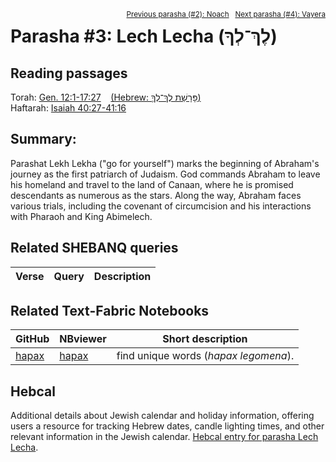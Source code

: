 <span style="float: right;"><sup><a href="../02%20-%20Noach">Previous parasha (#2): Noach</a> &nbsp;&nbsp;<a href="../04%20-%20Vayera">Next parasha (#4): Vayera</a></sup></span>
# Parasha #3: Lech Lecha (לֶךְ־לְךָ) <a name="start"></a> 

## Reading passages

Torah: <a href="https://www.stepbible.org/?q=version=NASB2020|reference=Gen.12:1-17:27&options=HNVUG" target="_blank">Gen. 12:1-17:27</a> &nbsp;&nbsp; <a href="https://tikkun.io/#/p/lech-lecha" target="_blank">(Hebrew: פָּרָשַׁת לֶךְ־לְךָ֛)</a><br>
Haftarah: <a href="https://www.stepbible.org/?q=version=NASB2020|reference=Isa.40:27-41:16&options=HNVUG" target="_blank">Isaiah 40:27-41:16</a>

## Summary:
Parashat Lekh Lekha ("go for yourself") marks the beginning of Abraham's journey as the first patriarch of Judaism. God commands Abraham to leave his homeland and travel to the land of Canaan, where he is promised descendants as numerous as the stars. Along the way, Abraham faces various trials, including the covenant of circumcision and his interactions with Pharaoh and King Abimelech.

## Related SHEBANQ queries

Verse | Query | Description
--- | --- | ---

## Related Text-Fabric Notebooks

GitHub | NBviewer | Short description
---|---|---
[hapax](hapax.ipynb) | <a href="https://nbviewer.org/github/tonyjurg/Parashot/blob/main/WeeklyParasha/03%20-%20Lech%20Lecha/hapax.ipynb" target="_blank">hapax</a> | find unique words (*hapax legomena*).

## Hebcal

Additional details about Jewish calendar and holiday information, offering users a resource for tracking Hebrew dates, candle lighting times, and other relevant information in the Jewish calendar. <a href="https://www.hebcal.com/sedrot/lech-lecha" target="_blank">Hebcal entry for parasha Lech Lecha</a>.
